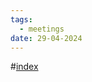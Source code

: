 ```yaml
---
tags:
  - meetings
date: 29-04-2024
---
```

#[index](notes/general-circle/old-gc-meetings/index.md) 
